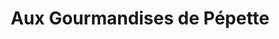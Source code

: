 ---
title: "Aux Gourmandises de Pépette"
url: /pirou-plage/aux-gourmandises-de-pepette/
shop: Bäckerei
---